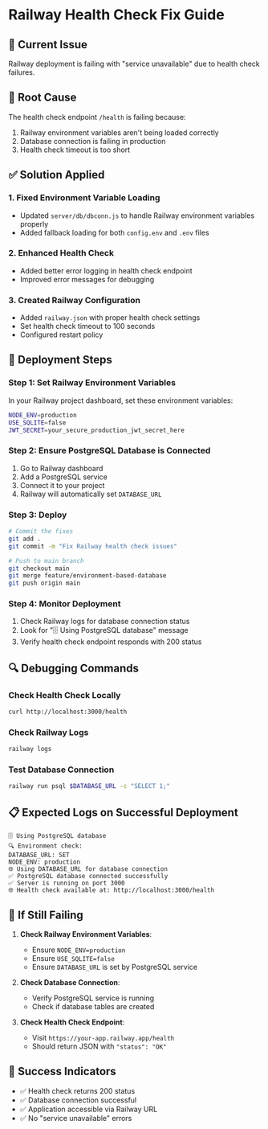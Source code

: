 # Railway Health Check Fix Guide

## 🚨 **Current Issue**
Railway deployment is failing with "service unavailable" due to health check failures.

## 🔧 **Root Cause**
The health check endpoint `/health` is failing because:
1. Railway environment variables aren't being loaded correctly
2. Database connection is failing in production
3. Health check timeout is too short

## ✅ **Solution Applied**

### 1. **Fixed Environment Variable Loading**
- Updated `server/db/dbconn.js` to handle Railway environment variables properly
- Added fallback loading for both `config.env` and `.env` files

### 2. **Enhanced Health Check**
- Added better error logging in health check endpoint
- Improved error messages for debugging

### 3. **Created Railway Configuration**
- Added `railway.json` with proper health check settings
- Set health check timeout to 100 seconds
- Configured restart policy

## 🚀 **Deployment Steps**

### **Step 1: Set Railway Environment Variables**
In your Railway project dashboard, set these environment variables:

```bash
NODE_ENV=production
USE_SQLITE=false
JWT_SECRET=your_secure_production_jwt_secret_here
```

### **Step 2: Ensure PostgreSQL Database is Connected**
1. Go to Railway dashboard
2. Add a PostgreSQL service
3. Connect it to your project
4. Railway will automatically set `DATABASE_URL`

### **Step 3: Deploy**
```bash
# Commit the fixes
git add .
git commit -m "Fix Railway health check issues"

# Push to main branch
git checkout main
git merge feature/environment-based-database
git push origin main
```

### **Step 4: Monitor Deployment**
1. Check Railway logs for database connection status
2. Look for "🗄️ Using PostgreSQL database" message
3. Verify health check endpoint responds with 200 status

## 🔍 **Debugging Commands**

### **Check Health Check Locally**
```bash
curl http://localhost:3000/health
```

### **Check Railway Logs**
```bash
railway logs
```

### **Test Database Connection**
```bash
railway run psql $DATABASE_URL -c "SELECT 1;"
```

## 📋 **Expected Logs on Successful Deployment**

```
🗄️ Using PostgreSQL database
🔍 Environment check:
DATABASE_URL: SET
NODE_ENV: production
🌐 Using DATABASE_URL for database connection
✅ PostgreSQL database connected successfully
✅ Server is running on port 3000
🌐 Health check available at: http://localhost:3000/health
```

## 🚨 **If Still Failing**

1. **Check Railway Environment Variables**:
   - Ensure `NODE_ENV=production`
   - Ensure `USE_SQLITE=false`
   - Ensure `DATABASE_URL` is set by PostgreSQL service

2. **Check Database Connection**:
   - Verify PostgreSQL service is running
   - Check if database tables are created

3. **Check Health Check Endpoint**:
   - Visit `https://your-app.railway.app/health`
   - Should return JSON with `"status": "OK"`

## 🎯 **Success Indicators**
- ✅ Health check returns 200 status
- ✅ Database connection successful
- ✅ Application accessible via Railway URL
- ✅ No "service unavailable" errors
